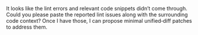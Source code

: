 It looks like the lint errors and relevant code snippets didn’t come through. Could you please paste the reported lint issues along with the surrounding code context? Once I have those, I can propose minimal unified‑diff patches to address them.